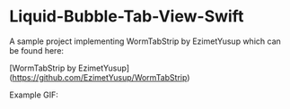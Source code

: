 # Liquid-Bubble-Tab-View-Swift
A sample project implementing WormTabStrip by EzimetYusup which can be found here: 

[WormTabStrip by EzimetYusup] (https://github.com/EzimetYusup/WormTabStrip)

Example GIF: 
